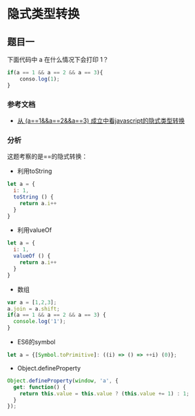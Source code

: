 # 隐式类型转换

## 题目一
下面代码中 a 在什么情况下会打印 1？
```js
if(a == 1 && a == 2 && a == 3){
 	conso.log(1);
}
```

### 参考文档
- [从 (a==1&&a==2&&a==3) 成立中看javascript的隐式类型转换](https://yq.aliyun.com/articles/399499#)

### 分析
这题考察的是==的隐式转换：
- 利用toString
```js
let a = {
  i: 1,
  toString () {
    return a.i++
  }
}
```

- 利用valueOf
```js
let a = {
  i: 1,
  valueOf () {
    return a.i++
  }
}
```

- 数组
```js
var a = [1,2,3];
a.join = a.shift;
if(a == 1 && a == 2 && a == 3) {
  console.log('1');
}
```

- ES6的symbol
```js
let a = {[Symbol.toPrimitive]: ((i) => () => ++i) (0)};
```

- Object.defineProperty
```js
Object.defineProperty(window, 'a', {
  get: function() {
    return this.value = this.value ? (this.value += 1) : 1;
  }
});
```
